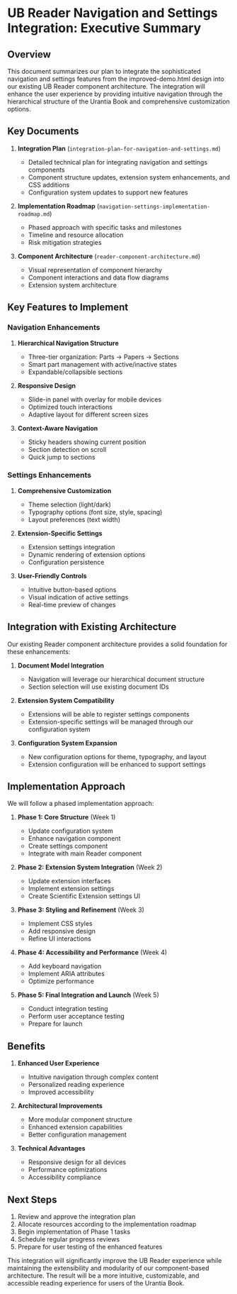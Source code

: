 # UB Reader Navigation and Settings Integration: Executive Summary

## Overview

This document summarizes our plan to integrate the sophisticated navigation and settings features from the improved-demo.html design into our existing UB Reader component architecture. The integration will enhance the user experience by providing intuitive navigation through the hierarchical structure of the Urantia Book and comprehensive customization options.

## Key Documents

1. **Integration Plan** (`integration-plan-for-navigation-and-settings.md`)

   - Detailed technical plan for integrating navigation and settings components
   - Component structure updates, extension system enhancements, and CSS additions
   - Configuration system updates to support new features

2. **Implementation Roadmap** (`navigation-settings-implementation-roadmap.md`)

   - Phased approach with specific tasks and milestones
   - Timeline and resource allocation
   - Risk mitigation strategies

3. **Component Architecture** (`reader-component-architecture.md`)
   - Visual representation of component hierarchy
   - Component interactions and data flow diagrams
   - Extension system architecture

## Key Features to Implement

### Navigation Enhancements

1. **Hierarchical Navigation Structure**

   - Three-tier organization: Parts → Papers → Sections
   - Smart part management with active/inactive states
   - Expandable/collapsible sections

2. **Responsive Design**

   - Slide-in panel with overlay for mobile devices
   - Optimized touch interactions
   - Adaptive layout for different screen sizes

3. **Context-Aware Navigation**
   - Sticky headers showing current position
   - Section detection on scroll
   - Quick jump to sections

### Settings Enhancements

1. **Comprehensive Customization**

   - Theme selection (light/dark)
   - Typography options (font size, style, spacing)
   - Layout preferences (text width)

2. **Extension-Specific Settings**

   - Extension settings integration
   - Dynamic rendering of extension options
   - Configuration persistence

3. **User-Friendly Controls**
   - Intuitive button-based options
   - Visual indication of active settings
   - Real-time preview of changes

## Integration with Existing Architecture

Our existing Reader component architecture provides a solid foundation for these enhancements:

1. **Document Model Integration**

   - Navigation will leverage our hierarchical document structure
   - Section selection will use existing document IDs

2. **Extension System Compatibility**

   - Extensions will be able to register settings components
   - Extension-specific settings will be managed through our configuration system

3. **Configuration System Expansion**
   - New configuration options for theme, typography, and layout
   - Extension configuration will be enhanced to support settings

## Implementation Approach

We will follow a phased implementation approach:

1. **Phase 1: Core Structure** (Week 1)

   - Update configuration system
   - Enhance navigation component
   - Create settings component
   - Integrate with main Reader component

2. **Phase 2: Extension System Integration** (Week 2)

   - Update extension interfaces
   - Implement extension settings
   - Create Scientific Extension settings UI

3. **Phase 3: Styling and Refinement** (Week 3)

   - Implement CSS styles
   - Add responsive design
   - Refine UI interactions

4. **Phase 4: Accessibility and Performance** (Week 4)

   - Add keyboard navigation
   - Implement ARIA attributes
   - Optimize performance

5. **Phase 5: Final Integration and Launch** (Week 5)
   - Conduct integration testing
   - Perform user acceptance testing
   - Prepare for launch

## Benefits

1. **Enhanced User Experience**

   - Intuitive navigation through complex content
   - Personalized reading experience
   - Improved accessibility

2. **Architectural Improvements**

   - More modular component structure
   - Enhanced extension capabilities
   - Better configuration management

3. **Technical Advantages**
   - Responsive design for all devices
   - Performance optimizations
   - Accessibility compliance

## Next Steps

1. Review and approve the integration plan
2. Allocate resources according to the implementation roadmap
3. Begin implementation of Phase 1 tasks
4. Schedule regular progress reviews
5. Prepare for user testing of the enhanced features

This integration will significantly improve the UB Reader experience while maintaining the extensibility and modularity of our component-based architecture. The result will be a more intuitive, customizable, and accessible reading experience for users of the Urantia Book.
